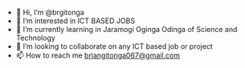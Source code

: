 - 👋 Hi, I’m @brgitonga
- 👀 I’m interested in ICT BASED JOBS
- 🌱 I’m currently learning in Jaramogi Oginga Odinga of Science and Technology
- 💞️ I’m looking to collaborate on any ICT based job or project
- 📫 How to reach me briangitonga067@gmail.com

<!---
brgitonga/brgitonga is a ✨ special ✨ repository because its `README.md` (this file) appears on your GitHub profile.
You can click the Preview link to take a look at your changes.
--->
